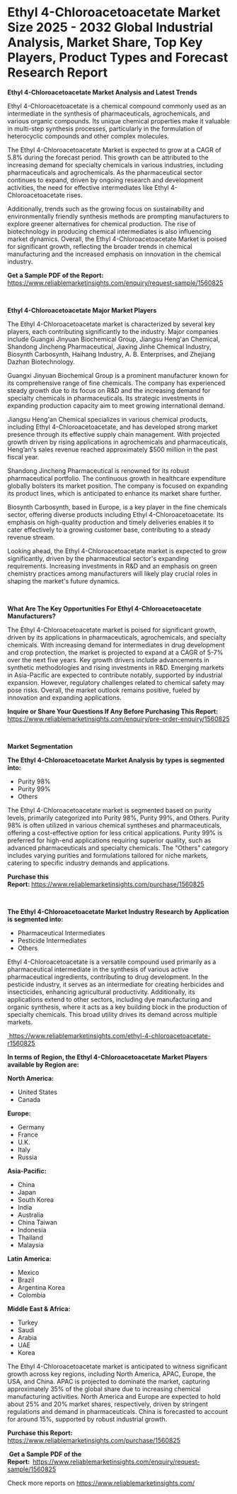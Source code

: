 <p><h1>Ethyl 4-Chloroacetoacetate Market Size 2025 - 2032 Global Industrial Analysis, Market Share, Top Key Players, Product Types and Forecast Research Report</h1></p><p><strong>Ethyl 4-Chloroacetoacetate Market Analysis and Latest Trends</strong></p>
<p><p>Ethyl 4-Chloroacetoacetate is a chemical compound commonly used as an intermediate in the synthesis of pharmaceuticals, agrochemicals, and various organic compounds. Its unique chemical properties make it valuable in multi-step synthesis processes, particularly in the formulation of heterocyclic compounds and other complex molecules.</p><p>The Ethyl 4-Chloroacetoacetate Market is expected to grow at a CAGR of 5.8% during the forecast period. This growth can be attributed to the increasing demand for specialty chemicals in various industries, including pharmaceuticals and agrochemicals. As the pharmaceutical sector continues to expand, driven by ongoing research and development activities, the need for effective intermediates like Ethyl 4-Chloroacetoacetate rises. </p><p>Additionally, trends such as the growing focus on sustainability and environmentally friendly synthesis methods are prompting manufacturers to explore greener alternatives for chemical production. The rise of biotechnology in producing chemical intermediates is also influencing market dynamics. Overall, the Ethyl 4-Chloroacetoacetate Market is poised for significant growth, reflecting the broader trends in chemical manufacturing and the increased emphasis on innovation in the chemical industry.</p></p>
<p><strong>Get a Sample PDF of the Report:&nbsp;</strong> <a href="https://www.reliablemarketinsights.com/enquiry/request-sample/1560825?utm_campaign=2176&utm_medium=2&utm_source=Github&utm_content=ia&utm_term=01022025&utm_id=ethyl-4-chloroacetoacetate">https://www.reliablemarketinsights.com/enquiry/request-sample/1560825</a></p>
<p>&nbsp;</p>
<p><strong>Ethyl 4-Chloroacetoacetate Major Market Players</strong></p>
<p><p>The Ethyl 4-Chloroacetoacetate market is characterized by several key players, each contributing significantly to the industry. Major companies include Guangxi Jinyuan Biochemical Group, Jiangsu Heng'an Chemical, Shandong Jincheng Pharmaceutical, Jiaxing Jinhe Chemical Industry, Biosynth Carbosynth, Haihang Industry, A. B. Enterprises, and Zhejiang Dazhan Biotechnology.</p><p>Guangxi Jinyuan Biochemical Group is a prominent manufacturer known for its comprehensive range of fine chemicals. The company has experienced steady growth due to its focus on R&D and the increasing demand for specialty chemicals in pharmaceuticals. Its strategic investments in expanding production capacity aim to meet growing international demand.</p><p>Jiangsu Heng'an Chemical specializes in various chemical products, including Ethyl 4-Chloroacetoacetate, and has developed strong market presence through its effective supply chain management. With projected growth driven by rising applications in agrochemicals and pharmaceuticals, Heng’an's sales revenue reached approximately $500 million in the past fiscal year.</p><p>Shandong Jincheng Pharmaceutical is renowned for its robust pharmaceutical portfolio. The continuous growth in healthcare expenditure globally bolsters its market position. The company is focused on expanding its product lines, which is anticipated to enhance its market share further.</p><p>Biosynth Carbosynth, based in Europe, is a key player in the fine chemicals sector, offering diverse products including Ethyl 4-Chloroacetoacetate. Its emphasis on high-quality production and timely deliveries enables it to cater effectively to a growing customer base, contributing to a steady revenue stream.</p><p>Looking ahead, the Ethyl 4-Chloroacetoacetate market is expected to grow significantly, driven by the pharmaceutical sector's expanding requirements. Increasing investments in R&D and an emphasis on green chemistry practices among manufacturers will likely play crucial roles in shaping the market's future dynamics.</p></p>
<p>&nbsp;</p>
<p><strong>What Are The Key Opportunities For Ethyl 4-Chloroacetoacetate Manufacturers?</strong></p>
<p><p>The Ethyl 4-Chloroacetoacetate market is poised for significant growth, driven by its applications in pharmaceuticals, agrochemicals, and specialty chemicals. With increasing demand for intermediates in drug development and crop protection, the market is projected to expand at a CAGR of 5-7% over the next five years. Key growth drivers include advancements in synthetic methodologies and rising investments in R&D. Emerging markets in Asia-Pacific are expected to contribute notably, supported by industrial expansion. However, regulatory challenges related to chemical safety may pose risks. Overall, the market outlook remains positive, fueled by innovation and expanding applications.</p></p>
<p><strong>Inquire or Share Your Questions If Any Before Purchasing This Report:</strong> <a href="https://www.reliablemarketinsights.com/enquiry/pre-order-enquiry/1560825?utm_campaign=2176&utm_medium=2&utm_source=Github&utm_content=ia&utm_term=01022025&utm_id=ethyl-4-chloroacetoacetate">https://www.reliablemarketinsights.com/enquiry/pre-order-enquiry/1560825</a></p>
<p>&nbsp;</p>
<p><strong>Market Segmentation</strong></p>
<p><strong>The Ethyl 4-Chloroacetoacetate Market Analysis by types is segmented into:</strong></p>
<p><ul><li>Purity 98%</li><li>Purity 99%</li><li>Others</li></ul></p>
<p><p>The Ethyl 4-Chloroacetoacetate market is segmented based on purity levels, primarily categorized into Purity 98%, Purity 99%, and Others. Purity 98% is often utilized in various chemical syntheses and pharmaceuticals, offering a cost-effective option for less critical applications. Purity 99% is preferred for high-end applications requiring superior quality, such as advanced pharmaceuticals and specialty chemicals. The "Others" category includes varying purities and formulations tailored for niche markets, catering to specific industry demands and applications.</p></p>
<p><strong>Purchase this Report:&nbsp;</strong><a href="https://www.reliablemarketinsights.com/purchase/1560825?utm_campaign=2176&utm_medium=2&utm_source=Github&utm_content=ia&utm_term=01022025&utm_id=ethyl-4-chloroacetoacetate">https://www.reliablemarketinsights.com/purchase/1560825</a></p>
<p>&nbsp;</p>
<p><strong>The Ethyl 4-Chloroacetoacetate Market Industry Research by Application is segmented into:</strong></p>
<p><ul><li>Pharmaceutical Intermediates</li><li>Pesticide Intermediates</li><li>Others</li></ul></p>
<p><p>Ethyl 4-Chloroacetoacetate is a versatile compound used primarily as a pharmaceutical intermediate in the synthesis of various active pharmaceutical ingredients, contributing to drug development. In the pesticide industry, it serves as an intermediate for creating herbicides and insecticides, enhancing agricultural productivity. Additionally, its applications extend to other sectors, including dye manufacturing and organic synthesis, where it acts as a key building block in the production of specialty chemicals. This broad utility drives its demand across multiple markets.</p></p>
<p><a href="https://www.reliablemarketinsights.com/ethyl-4-chloroacetoacetate-r1560825?utm_campaign=2176&utm_medium=2&utm_source=Github&utm_content=ia&utm_term=01022025&utm_id=ethyl-4-chloroacetoacetate">&nbsp;https://www.reliablemarketinsights.com/ethyl-4-chloroacetoacetate-r1560825</a></p>
<p><strong>In terms of Region, the Ethyl 4-Chloroacetoacetate Market Players available by Region are:</strong></p>
<p>
    <p> <strong> North America: </strong>
        <ul>
            <li>United States</li>
            <li>Canada</li>
        </ul>
        </p> 
    <p> <strong> Europe: </strong>
        <ul>
            <li>Germany</li>
            <li>France</li>
            <li>U.K.</li>
            <li>Italy</li>
            <li>Russia</li>
        </ul>
        </p> 
    <p> <strong> Asia-Pacific: </strong>
        <ul>
            <li>China</li>
            <li>Japan</li>
            <li>South Korea</li>
            <li>India</li>
            <li>Australia</li>
            <li>China Taiwan</li>
            <li>Indonesia</li>
            <li>Thailand</li>
            <li>Malaysia</li>
        </ul>
        </p> 
    <p> <strong> Latin America: </strong>
        <ul>
            <li>Mexico</li>
            <li>Brazil</li>
            <li>Argentina Korea</li>
            <li>Colombia</li>
        </ul>
        </p> 
    <p> <strong> Middle East & Africa: </strong>
        <ul>
            <li>Turkey</li>
            <li>Saudi</li>
            <li>Arabia</li>
            <li>UAE</li>
            <li>Korea</li>
        </ul>
    </p>
    </p>
<p><p>The Ethyl 4-Chloroacetoacetate market is anticipated to witness significant growth across key regions, including North America, APAC, Europe, the USA, and China. APAC is projected to dominate the market, capturing approximately 35% of the global share due to increasing chemical manufacturing activities. North America and Europe are expected to hold about 25% and 20% market shares, respectively, driven by stringent regulations and demand in pharmaceuticals. China is forecasted to account for around 15%, supported by robust industrial growth.</p></p>
<p><strong>Purchase this Report: </strong><a href="https://www.reliablemarketinsights.com/purchase/1560825?utm_campaign=2176&utm_medium=2&utm_source=Github&utm_content=ia&utm_term=01022025&utm_id=ethyl-4-chloroacetoacetate">https://www.reliablemarketinsights.com/purchase/1560825</a></p>
<p>&nbsp;<strong>Get a Sample PDF of the Report:&nbsp;&nbsp;</strong><a href="https://www.reliablemarketinsights.com/enquiry/request-sample/1560825?utm_campaign=2176&utm_medium=2&utm_source=Github&utm_content=ia&utm_term=01022025&utm_id=ethyl-4-chloroacetoacetate">https://www.reliablemarketinsights.com/enquiry/request-sample/1560825</a></p>
<p><strong></strong></p>
<p>Check more reports on <a href="https://www.reliablemarketinsights.com/?utm_campaign=2176&utm_medium=2&utm_source=Github&utm_content=ia&utm_term=01022025&utm_id=ethyl-4-chloroacetoacetate">https://www.reliablemarketinsights.com/</a></p>
